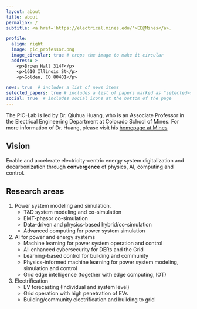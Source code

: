 ```yaml
---
layout: about
title: about
permalink: /
subtitle: <a href='https://electrical.mines.edu/'>EE@Mines</a>.

profile:
  align: right
  image: pic_professor.png
  image_circular: true # crops the image to make it circular
  address: >
    <p>Brown Hall 314F</p>
    <p>1610 Illinois St</p>
    <p>Golden, CO 80401</p>

news: true  # includes a list of news items
selected_papers: true # includes a list of papers marked as "selected={true}"
social: true  # includes social icons at the bottom of the page
---
```


The PIC-Lab is led by Dr. Qiuhua Huang, who is an Associate Professor in the Electrical Engineering Department at Colorado School of Mines. For more information of Dr. Huang, please visit his [homepage at Mines](https://electrical.mines.edu/project/huang-qiuhua/)

## Vision
Enable and accelerate electricity-centric energy system digitalization and decarbonization through **convergence** of physics, AI, computing and control.

## Research areas

1. Power system modeling and simulation.
   * T&D system modeling and co-simulation
   * EMT-phasor co-simulation
   * Data-driven and physics-based hybrid/co-simulation
   * Advanced computing for power system simulation
2. AI for power and energy systems
   * Machine learning for power system operation and control
   * AI-enhanced cybersecurity for DERs and the Grid
   * Learning-based control for building and community
   * Physics-informed machine learning for power system modeling, simulation and control
   * Grid edge intelligence (together with edge computing, IOT)
3. Electrification
   * EV forecasting (Individual and system level)
   * Grid operation with high penetration of EVs
   * Building/community electrification and building to grid


